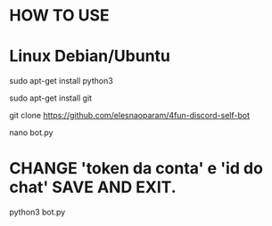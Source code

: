 # HOW TO USE

# Linux Debian/Ubuntu
sudo apt-get install python3 

sudo apt-get install git 

git clone https://github.com/elesnaoparam/4fun-discord-self-bot 

nano bot.py 
# CHANGE 'token da conta' e 'id do chat' SAVE AND EXIT.
python3 bot.py
